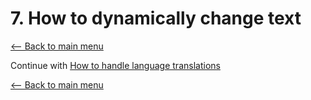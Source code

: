 # 7. How to dynamically change text
[<-- Back to main menu](README.md)





Continue with [How to handle language translations](08%20How%20to%20handle%20language%20translations.md)

[<-- Back to main menu](README.md)